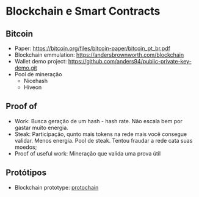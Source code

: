 # Blockchain e Smart Contracts

## Bitcoin

- Paper: https://bitcoin.org/files/bitcoin-paper/bitcoin_pt_br.pdf
- Blockchain emmulation: https://andersbrownworth.com/blockchain
- Wallet demo project: https://github.com/anders94/public-private-key-demo.git
- Pool de mineração
    - Nicehash
    - Hiveon
## Proof of

- Work: Busca geração de um hash - hash rate. Não escala bem por gastar muito energia.
- Steak: Participação, qunto mais tokens na rede mais você consegue validar. Menos energia. Pool de steak. Tentou fraudar a rede cata suas moedos;
- Proof of useful work: Mineração que valida uma prova útil 

## Protótipos

- Blockchain prototype: [protochain](./01-blockchain/01-protochain/READNE.md)
